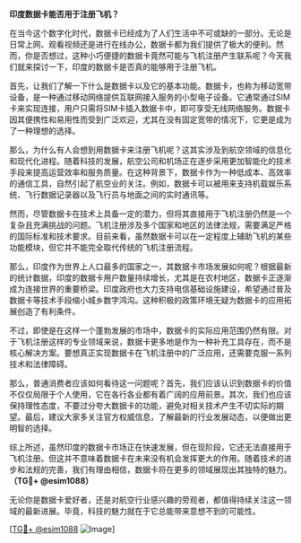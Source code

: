 **印度数据卡能否用于注册飞机？**

在当今这个数字化时代，数据卡已经成为了人们生活中不可或缺的一部分。无论是日常上网、观看视频还是进行在线办公，数据卡都为我们提供了极大的便利。然而，你是否想过，这种小巧便捷的数据卡竟然可能与飞机注册产生联系呢？今天我们就来探讨一下，印度的数据卡是否真的能够用于注册飞机。

首先，让我们了解一下什么是数据卡以及它的基本功能。数据卡，也称为移动宽带设备，是一种通过移动网络提供互联网接入服务的小型电子设备。它通常通过SIM卡来实现连接，用户只需将SIM卡插入数据卡中，即可享受无线网络服务。数据卡因其便携性和易用性而受到广泛欢迎，尤其在没有固定宽带的情况下，它更是成为了一种理想的选择。

那么，为什么有人会想到用数据卡来注册飞机呢？这其实涉及到航空领域的信息化和现代化进程。随着科技的发展，航空公司和机场正在逐步采用更加智能化的技术手段来提高运营效率和服务质量。在这种背景下，数据卡作为一种低成本、高效率的通信工具，自然引起了航空业的关注。例如，数据卡可以被用来支持机载娱乐系统、飞行数据记录器以及飞行员与地面之间的实时通讯等。

然而，尽管数据卡在技术上具备一定的潜力，但将其直接用于飞机注册仍然是一个复杂且充满挑战的问题。飞机注册涉及多个国家和地区的法律法规，需要满足严格的国际标准和技术要求。目前来看，虽然数据卡可以在一定程度上辅助飞机的某些功能模块，但它并不能完全取代传统的飞机注册流程。

那么，印度作为世界上人口最多的国家之一，其数据卡市场发展如何呢？根据最新的统计数据，印度的数据卡用户数量持续增长，尤其是在农村地区，数据卡正逐渐成为连接世界的重要桥梁。印度政府也大力支持电信基础设施建设，希望通过普及数据卡等技术手段缩小城乡数字鸿沟。这种积极的政策环境无疑为数据卡的应用拓展创造了有利条件。

不过，即使是在这样一个蓬勃发展的市场中，数据卡的实际应用范围仍然有限。对于飞机注册这样的专业领域来说，数据卡更多地是作为一种补充工具存在，而不是核心解决方案。要想真正实现数据卡在飞机注册中的广泛应用，还需要克服一系列技术和法律障碍。

那么，普通消费者应该如何看待这一问题呢？首先，我们应该认识到数据卡的价值不仅仅局限于个人使用，它在各行各业都有着广阔的应用前景。其次，我们也应该保持理性态度，不要过分夸大数据卡的功能，避免对相关技术产生不切实际的期望。最后，建议大家多关注官方权威信息，了解最新的行业发展动态，以便做出更明智的选择。

综上所述，虽然印度的数据卡市场正在快速发展，但在现阶段，它还无法直接用于飞机注册。但这并不意味着数据卡在未来没有机会发挥更大的作用。随着技术的进步和法规的完善，我们有理由相信，数据卡将在更多的领域展现出其独特的魅力。**（TG💪+ @esim1088）**

无论你是数据卡爱好者，还是对航空行业感兴趣的旁观者，都值得持续关注这一领域的最新进展。毕竟，科技的魅力就在于它总能带来意想不到的可能性。

[[TG💪+ @esim1088](https://t.me/s/esim1088) ![Image](https://i.postimg.cc/4NQfJmqS/Snipaste-2025-05-13-00-14-12.png)]